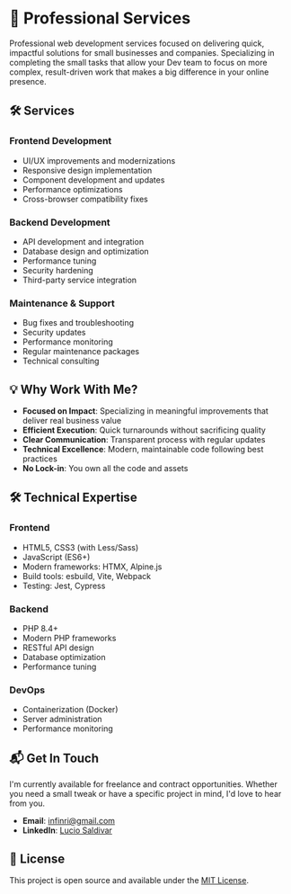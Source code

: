 # 💼 Professional Services

Professional web development services focused on delivering quick, impactful solutions for small businesses and companies. Specializing in completing the small tasks that allow your Dev team to focus on more complex, result-driven work that makes a big difference in your online presence.

## 🛠 Services

### Frontend Development
- UI/UX improvements and modernizations
- Responsive design implementation
- Component development and updates
- Performance optimizations
- Cross-browser compatibility fixes

### Backend Development
- API development and integration
- Database design and optimization
- Performance tuning
- Security hardening
- Third-party service integration

### Maintenance & Support
- Bug fixes and troubleshooting
- Security updates
- Performance monitoring
- Regular maintenance packages
- Technical consulting

## 💡 Why Work With Me?

- **Focused on Impact**: Specializing in meaningful improvements that deliver real business value
- **Efficient Execution**: Quick turnarounds without sacrificing quality
- **Clear Communication**: Transparent process with regular updates
- **Technical Excellence**: Modern, maintainable code following best practices
- **No Lock-in**: You own all the code and assets

## 🛠️ Technical Expertise

### Frontend
- HTML5, CSS3 (with Less/Sass)
- JavaScript (ES6+)
- Modern frameworks: HTMX, Alpine.js
- Build tools: esbuild, Vite, Webpack
- Testing: Jest, Cypress

### Backend
- PHP 8.4+
- Modern PHP frameworks
- RESTful API design
- Database optimization
- Performance tuning

### DevOps
- Containerization (Docker)
- Server administration
- Performance monitoring

## 📬 Get In Touch

I'm currently available for freelance and contract opportunities. Whether you need a small tweak or have a specific project in mind, I'd love to hear from you.

- **Email**: [infinri@gmail.com](mailto:infinri@gmail.com)
- **LinkedIn**: [Lucio Saldivar](https://linkedin.com/in/lucio-saldivar)

## 📄 License

This project is open source and available under the [MIT License](LICENSE).
